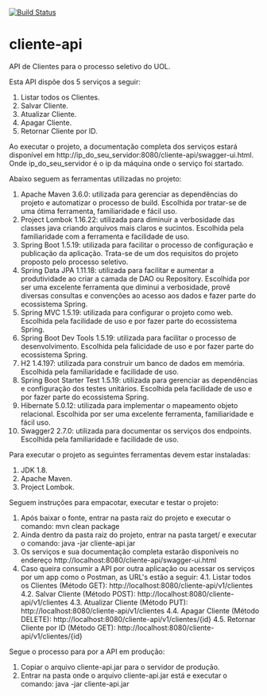 [![Build Status](https://travis-ci.org/jaderdomonte/cliente-api.svg?branch=master)](https://travis-ci.org/jaderdomonte/cliente-api)
# cliente-api

API de Clientes para o processo seletivo do UOL.

Esta API dispõe dos 5 serviços a seguir:
1. Listar todos os Clientes.
2. Salvar Cliente.
3. Atualizar Cliente.
4. Apagar Cliente.
5. Retornar Cliente por ID.

Ao executar o projeto, a documentação completa dos serviços estará disponível em http://ip_do_seu_servidor:8080/cliente-api/swagger-ui.html. Onde ip_do_seu_servidor é o ip da máquina onde o serviço foi startado.

Abaixo seguem as ferramentas utilizadas no projeto:
1. Apache Maven 3.6.0: utilizada para gerenciar as dependências do projeto e automatizar o processo de build. Escolhida por tratar-se de uma ótima ferramenta, familiaridade e fácil uso.
2. Project Lombok 1.16.22: utilizada para diminuir a verbosidade das classes java criando arquivos mais claros e sucintos. Escolhida pela familiaridade com a ferramenta e facilidade de uso.
3. Spring Boot 1.5.19: utilizada para facilitar o processo de configuração e publicação da aplicação. Trata-se de um dos requisitos do projeto proposto pelo processo seletivo.
4. Spring Data JPA 1.11.18: utilizada para facilitar e aumentar a produtividade ao criar a camada de DAO ou Repository. Escolhida por ser uma excelente ferramenta que diminui a verbosidade, provê diversas consultas e convenções ao acesso aos dados e fazer parte do ecossistema Spring.
5. Spring MVC 1.5.19: utilizada para configurar o projeto como web. Escolhida pela facilidade de uso e por fazer parte do ecossistema Spring.
6. Spring Boot Dev Tools 1.5.19: utilizada para facilitar o processo de desenvolvimento. Escolhida pela falicidade de uso e por fazer parte do ecossistema Spring.
7. H2 1.4.197: utilizada para construir um banco de dados em memória. Escolhida pela familiaridade e facilidade de uso.
8. Spring Boot Starter Test 1.5.19: utilizada para gerenciar as dependências e configuração dos testes unitários. Escolhida pela facilidade de uso e por fazer parte do ecossistema Spring.
9. Hibernate 5.0.12: utilizada para implementar o mapeamento objeto relacional. Escolhida por ser uma excelente ferramenta, familiaridade e fácil uso.
10. Swagger2 2.7.0: utilizada para documentar os serviços dos endpoints. Escolhida pela familiaridade e facilidade de uso.

Para executar o projeto as seguintes ferramentas devem estar instaladas:
1. JDK 1.8.
2. Apache Maven.
3. Project Lombok.

Seguem instruções para empacotar, executar e testar o projeto:
1. Após baixar o fonte, entrar na pasta raiz do projeto e executar o comando: mvn clean package 
2. Ainda dentro da pasta raiz do projeto, entrar na pasta target/ e executar o comando: java -jar cliente-api.jar
3. Os serviços e sua documentação completa estarão disponíveis no endereço http://localhost:8080/cliente-api/swagger-ui.html
4. Caso queira consumir a API por outra aplicação ou acessar os serviços por um app como o Postman, as URL's estão a seguir:
	4.1. Listar todos os Clientes (Método GET): http://localhost:8080/cliente-api/v1/clientes
	4.2. Salvar Cliente (Método POST): http://localhost:8080/cliente-api/v1/clientes
	4.3. Atualizar Cliente (Método PUT): http://localhost:8080/cliente-api/v1/clientes
	4.4. Apagar Cliente (Método DELETE): http://localhost:8080/cliente-api/v1/clientes/{id}
	4.5. Retornar Cliente por ID (Método GET): http://localhost:8080/cliente-api/v1/clientes/{id}

Segue o processo para por a API em produção:
1. Copiar o arquivo cliente-api.jar para o servidor de produção.
2. Entrar na pasta onde o arquivo cliente-api.jar está e executar o comando: java -jar cliente-api.jar